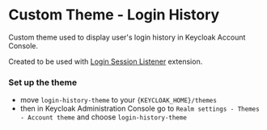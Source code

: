 # Custom Theme - Login History

Custom theme used to display user's login history in Keycloak Account Console.

Created to be used with [Login Session Listener](https://github.com/eliskachylikova/keycloak-extensions/tree/main/login-session-listener) extension.

### Set up the theme

- move `login-history-theme` to your `{KEYCLOAK_HOME}/themes`
- then in Keycloak Administration Console go to `Realm settings - Themes - Account theme` and choose `login-history-theme`